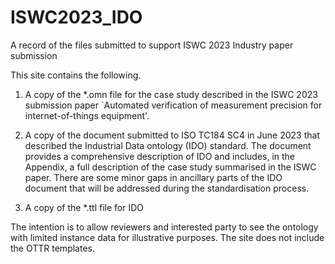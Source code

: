 # ISWC2023_IDO
A record of the files submitted to support ISWC 2023 Industry paper submission

This site contains the following.

1. A copy of the *.omn file for the case study described in the ISWC 2023 submission paper `Automated verification of measurement precision for internet-of-things equipment'.

2. A copy of the document submitted to ISO TC184 SC4 in June 2023 that described the Industrial Data ontology (IDO) standard. The document provides a comprehensive description of IDO and includes, in the Appendix, a full description of the case study summarised in the ISWC paper. There are some minor gaps in ancillary parts of the IDO document that will be addressed during the standardisation process.

3. A copy of the *.ttl file for IDO

The intention is to allow reviewers and interested party to see the ontology with limited instance data for illustrative purposes. The site does not include the OTTR templates.
